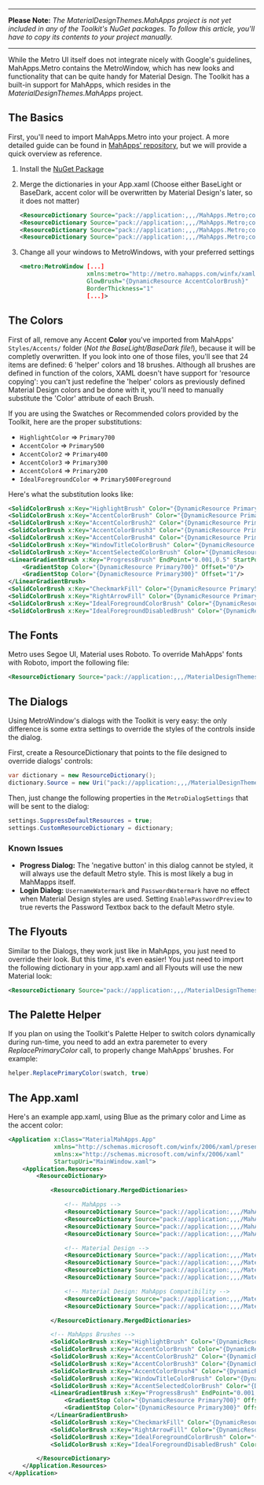 ***

**Please Note:** *The MaterialDesignThemes.MahApps project is not yet included in any of the Toolkit's NuGet packages. To follow this article, you'll have to copy its contents to your project manually.*


***

While the Metro UI itself does not integrate nicely with Google's guidelines, MahApps.Metro contains the MetroWindow, which has new looks and functionality that can be quite handy for Material Design. The Toolkit has a built-in support for MahApps, which resides in the *MaterialDesignThemes.MahApps* project.

## The Basics
First, you'll need to import MahApps.Metro into your project. A more detailed guide can be found in [MahApps' repository](https://github.com/MahApps/MahApps.Metro), but we will provide a quick overview as reference.

1. Install the [NuGet Package](https://www.nuget.org/packages/MahApps.Metro)
2. Merge the dictionaries in your App.xaml (Choose either BaseLight or BaseDark, accent color will be overwritten by Material Design's later, so it does not matter)

    ```xml
    <ResourceDictionary Source="pack://application:,,,/MahApps.Metro;component/Styles/Controls.xaml" />
    <ResourceDictionary Source="pack://application:,,,/MahApps.Metro;component/Styles/Fonts.xaml" />
    <ResourceDictionary Source="pack://application:,,,/MahApps.Metro;component/Styles/Colors.xaml" />
    <ResourceDictionary Source="pack://application:,,,/MahApps.Metro;component/Styles/Accents/BaseLight.xaml" />
    ```
3. Change all your windows to MetroWindows, with your preferred settings

    ```xml
    <metro:MetroWindow [...]
                       xmlns:metro="http://metro.mahapps.com/winfx/xaml/controls"
                       GlowBrush="{DynamicResource AccentColorBrush}"
                       BorderThickness="1"
                       [...]>
    ```

## The Colors
First of all, remove any Accent **Color** you've imported from MahApps' ```Styles/Accents/``` folder (*Not the BaseLight/BaseDark file!*), because it will be completly overwritten. If you look into one of those files, you'll see that 24 items are defined: 6  'helper' colors and 18 brushes. Although all brushes are defined in function of the colors, XAML doesn't have support for 'resource copying': you can't just redefine the 'helper' colors as previously defined Material Design colors and be done with it, you'll need to manually substitute the 'Color' attribute of each Brush.

If you are using the Swatches or Recommended colors provided by the Toolkit, here are the proper substitutions:
* `HighlightColor` => `Primary700`
* `AccentColor` => `Primary500`
* `AccentColor2` => `Primary400`
* `AccentColor3` => `Primary300`
* `AccentColor4` => `Primary200`
* `IdealForegroundColor` => `Primary500Foreground`

Here's what the substitution looks like:
```xml
<SolidColorBrush x:Key="HighlightBrush" Color="{DynamicResource Primary700}"/>
<SolidColorBrush x:Key="AccentColorBrush" Color="{DynamicResource Primary500}"/>
<SolidColorBrush x:Key="AccentColorBrush2" Color="{DynamicResource Primary400}"/>
<SolidColorBrush x:Key="AccentColorBrush3" Color="{DynamicResource Primary300}"/>
<SolidColorBrush x:Key="AccentColorBrush4" Color="{DynamicResource Primary200}"/>
<SolidColorBrush x:Key="WindowTitleColorBrush" Color="{DynamicResource Primary700}"/>
<SolidColorBrush x:Key="AccentSelectedColorBrush" Color="{DynamicResource Primary500Foreground}"/>
<LinearGradientBrush x:Key="ProgressBrush" EndPoint="0.001,0.5" StartPoint="1.002,0.5">
    <GradientStop Color="{DynamicResource Primary700}" Offset="0"/>
    <GradientStop Color="{DynamicResource Primary300}" Offset="1"/>
</LinearGradientBrush>
<SolidColorBrush x:Key="CheckmarkFill" Color="{DynamicResource Primary500}"/>
<SolidColorBrush x:Key="RightArrowFill" Color="{DynamicResource Primary500}"/>
<SolidColorBrush x:Key="IdealForegroundColorBrush" Color="{DynamicResource Primary500Foreground}"/>
<SolidColorBrush x:Key="IdealForegroundDisabledBrush" Color="{DynamicResource Primary500}" Opacity="0.4"/>
```

## The Fonts
Metro uses Segoe UI, Material uses Roboto. To override MahApps' fonts with Roboto, import the following file:

```xml
<ResourceDictionary Source="pack://application:,,,/MaterialDesignThemes.MahApps;component/Themes/MaterialDesignTheme.MahApps.Fonts.xaml" />
```

## The Dialogs
Using MetroWindow's dialogs with the Toolkit is very easy: the only difference is some extra settings to override the styles of the controls inside the dialog.

First, create a ResourceDictionary that points to the file designed to override dialogs' controls:

```C#
var dictionary = new ResourceDictionary();
dictionary.Source = new Uri("pack://application:,,,/MaterialDesignThemes.MahApps;component/Themes/MaterialDesignTheme.MahApps.Dialogs.xaml");
```

Then, just change the following properties in the `MetroDialogSettings` that will be sent to the dialog:

```C#
settings.SuppressDefaultResources = true;
settings.CustomResourceDictionary = dictionary;
```

### Known Issues
* **Progress Dialog:** The 'negative button' in this dialog cannot be styled, it will always use the default Metro style. This is most likely a bug in MahMapps itself.
* **Login Dialog:** `UsernameWatermark` and `PasswordWatermark` have no effect when Material Design styles are used. Setting `EnablePasswordPreview` to true reverts the Password Textbox back to the default Metro style.

## The Flyouts
Similar to the Dialogs, they work just like in MahApps, you just need to override their look. But this time, it's even easier! You just need to import the following dictionary in your app.xaml and all Flyouts will use the new Material look:

```xml
<ResourceDictionary Source="pack://application:,,,/MaterialDesignThemes.MahApps;component/Themes/MaterialDesignTheme.MahApps.Flyout.xaml" />
```

## The Palette Helper

If you plan on using the Toolkit's Palette Helper to switch colors dynamically during run-time, you need to add an extra paremeter to every *ReplacePrimaryColor* call, to properly change MahApps' brushes. For example:

```C#
helper.ReplacePrimaryColor(swatch, true)
```

## The App.xaml
Here's an example app.xaml, using Blue as the primary color and Lime as the accent color:

```xml
<Application x:Class="MaterialMahApps.App"
             xmlns="http://schemas.microsoft.com/winfx/2006/xaml/presentation"
             xmlns:x="http://schemas.microsoft.com/winfx/2006/xaml"
             StartupUri="MainWindow.xaml">
    <Application.Resources>
        <ResourceDictionary>

            <ResourceDictionary.MergedDictionaries>

                <!-- MahApps -->
                <ResourceDictionary Source="pack://application:,,,/MahApps.Metro;component/Styles/Controls.xaml" />
                <ResourceDictionary Source="pack://application:,,,/MahApps.Metro;component/Styles/Fonts.xaml" />
                <ResourceDictionary Source="pack://application:,,,/MahApps.Metro;component/Styles/Colors.xaml" />
                <ResourceDictionary Source="pack://application:,,,/MahApps.Metro;component/Styles/Accents/BaseLight.xaml" />

                <!-- Material Design -->
                <ResourceDictionary Source="pack://application:,,,/MaterialDesignThemes.Wpf;component/Themes/MaterialDesignTheme.Light.xaml" />
                <ResourceDictionary Source="pack://application:,,,/MaterialDesignThemes.Wpf;component/Themes/MaterialDesignTheme.Defaults.xaml" />
                <ResourceDictionary Source="pack://application:,,,/MaterialDesignColors;component/Themes/Recommended/Primary/MaterialDesignColor.DeepPurple.xaml" />
                <ResourceDictionary Source="pack://application:,,,/MaterialDesignColors;component/Themes/Recommended/Accent/MaterialDesignColor.Lime.xaml" />                

                <!-- Material Design: MahApps Compatibility -->
                <ResourceDictionary Source="pack://application:,,,/MaterialDesignThemes.MahApps;component/Themes/MaterialDesignTheme.MahApps.Fonts.xaml" />
                <ResourceDictionary Source="pack://application:,,,/MaterialDesignThemes.MahApps;component/Themes/MaterialDesignTheme.MahApps.Flyout.xaml" />

            </ResourceDictionary.MergedDictionaries>

            <!-- MahApps Brushes -->
            <SolidColorBrush x:Key="HighlightBrush" Color="{DynamicResource Primary700}"/>
            <SolidColorBrush x:Key="AccentColorBrush" Color="{DynamicResource Primary500}"/>
            <SolidColorBrush x:Key="AccentColorBrush2" Color="{DynamicResource Primary400}"/>
            <SolidColorBrush x:Key="AccentColorBrush3" Color="{DynamicResource Primary300}"/>
            <SolidColorBrush x:Key="AccentColorBrush4" Color="{DynamicResource Primary200}"/>
            <SolidColorBrush x:Key="WindowTitleColorBrush" Color="{DynamicResource Primary700}"/>
            <SolidColorBrush x:Key="AccentSelectedColorBrush" Color="{DynamicResource Primary500Foreground}"/>
            <LinearGradientBrush x:Key="ProgressBrush" EndPoint="0.001,0.5" StartPoint="1.002,0.5">
                <GradientStop Color="{DynamicResource Primary700}" Offset="0"/>
                <GradientStop Color="{DynamicResource Primary300}" Offset="1"/>
            </LinearGradientBrush>
            <SolidColorBrush x:Key="CheckmarkFill" Color="{DynamicResource Primary500}"/>
            <SolidColorBrush x:Key="RightArrowFill" Color="{DynamicResource Primary500}"/>
            <SolidColorBrush x:Key="IdealForegroundColorBrush" Color="{DynamicResource Primary500Foreground}"/>
            <SolidColorBrush x:Key="IdealForegroundDisabledBrush" Color="{DynamicResource Primary500}" Opacity="0.4"/>

        </ResourceDictionary>
    </Application.Resources>
</Application>
```